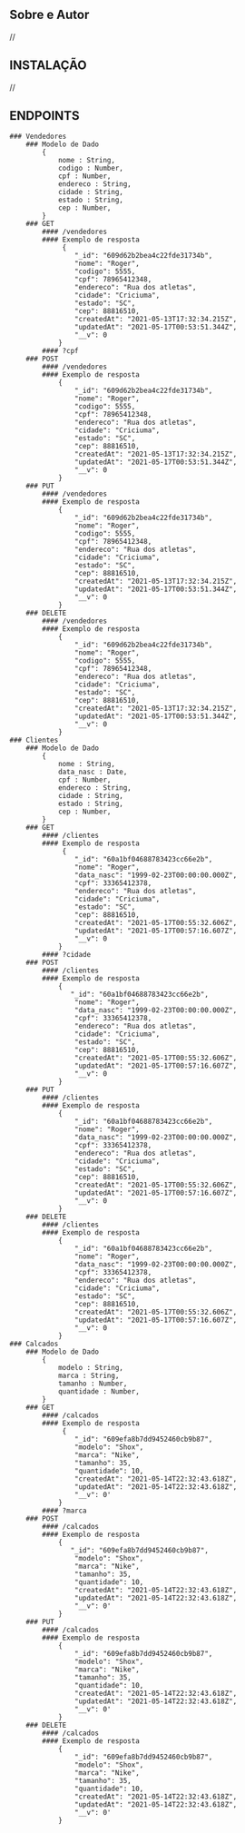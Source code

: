 ## Sobre e Autor
//

## INSTALAÇÃO
//

## ENDPOINTS
    ### Vendedores
        ### Modelo de Dado
            {
                nome : String,
                codigo : Number,
                cpf : Number,
                endereco : String,
                cidade : String,
                estado : String,
                cep : Number,
            }
        ### GET
            #### /vendedores
            #### Exemplo de resposta
                 {
                    "_id": "609d62b2bea4c22fde31734b",
                    "nome": "Roger",
                    "codigo": 5555,
                    "cpf": 78965412348,
                    "endereco": "Rua dos atletas",
                    "cidade": "Criciuma",
                    "estado": "SC",
                    "cep": 88816510,
                    "createdAt": "2021-05-13T17:32:34.215Z",
                    "updatedAt": "2021-05-17T00:53:51.344Z",
                    "__v": 0
                }
            #### ?cpf
        ### POST
            #### /vendedores
            #### Exemplo de resposta
                {
                    "_id": "609d62b2bea4c22fde31734b",
                    "nome": "Roger",
                    "codigo": 5555,
                    "cpf": 78965412348,
                    "endereco": "Rua dos atletas",
                    "cidade": "Criciuma",
                    "estado": "SC",
                    "cep": 88816510,
                    "createdAt": "2021-05-13T17:32:34.215Z",
                    "updatedAt": "2021-05-17T00:53:51.344Z",
                    "__v": 0
                }
        ### PUT
            #### /vendedores
            #### Exemplo de resposta
                {
                    "_id": "609d62b2bea4c22fde31734b",
                    "nome": "Roger",
                    "codigo": 5555,
                    "cpf": 78965412348,
                    "endereco": "Rua dos atletas",
                    "cidade": "Criciuma",
                    "estado": "SC",
                    "cep": 88816510,
                    "createdAt": "2021-05-13T17:32:34.215Z",
                    "updatedAt": "2021-05-17T00:53:51.344Z",
                    "__v": 0
                }
        ### DELETE
            #### /vendedores
            #### Exemplo de resposta
                {
                    "_id": "609d62b2bea4c22fde31734b",
                    "nome": "Roger",
                    "codigo": 5555,
                    "cpf": 78965412348,
                    "endereco": "Rua dos atletas",
                    "cidade": "Criciuma",
                    "estado": "SC",
                    "cep": 88816510,
                    "createdAt": "2021-05-13T17:32:34.215Z",
                    "updatedAt": "2021-05-17T00:53:51.344Z",
                    "__v": 0
                }
    ### Clientes
        ### Modelo de Dado
            {
                nome : String,
                data_nasc : Date,
                cpf : Number,    
                endereco : String,
                cidade : String,
                estado : String,
                cep : Number,
            }
        ### GET
            #### /clientes
            #### Exemplo de resposta
                 {
                    "_id": "60a1bf04688783423cc66e2b",
                    "nome": "Roger",
                    "data_nasc": "1999-02-23T00:00:00.000Z",
                    "cpf": 33365412378,
                    "endereco": "Rua dos atletas",
                    "cidade": "Criciuma",
                    "estado": "SC",
                    "cep": 88816510,
                    "createdAt": "2021-05-17T00:55:32.606Z",
                    "updatedAt": "2021-05-17T00:57:16.607Z",
                    "__v": 0
                }
            #### ?cidade
        ### POST
            #### /clientes
            #### Exemplo de resposta
                {
                   "_id": "60a1bf04688783423cc66e2b",
                    "nome": "Roger",
                    "data_nasc": "1999-02-23T00:00:00.000Z",
                    "cpf": 33365412378,
                    "endereco": "Rua dos atletas",
                    "cidade": "Criciuma",
                    "estado": "SC",
                    "cep": 88816510,
                    "createdAt": "2021-05-17T00:55:32.606Z",
                    "updatedAt": "2021-05-17T00:57:16.607Z",
                    "__v": 0
                }
        ### PUT
            #### /clientes
            #### Exemplo de resposta
                {
                    "_id": "60a1bf04688783423cc66e2b",
                    "nome": "Roger",
                    "data_nasc": "1999-02-23T00:00:00.000Z",
                    "cpf": 33365412378,
                    "endereco": "Rua dos atletas",
                    "cidade": "Criciuma",
                    "estado": "SC",
                    "cep": 88816510,
                    "createdAt": "2021-05-17T00:55:32.606Z",
                    "updatedAt": "2021-05-17T00:57:16.607Z",
                    "__v": 0
                }
        ### DELETE
            #### /clientes
            #### Exemplo de resposta
                {
                    "_id": "60a1bf04688783423cc66e2b",
                    "nome": "Roger",
                    "data_nasc": "1999-02-23T00:00:00.000Z",
                    "cpf": 33365412378,
                    "endereco": "Rua dos atletas",
                    "cidade": "Criciuma",
                    "estado": "SC",
                    "cep": 88816510,
                    "createdAt": "2021-05-17T00:55:32.606Z",
                    "updatedAt": "2021-05-17T00:57:16.607Z",
                    "__v": 0
                }
    ### Calcados
        ### Modelo de Dado
            {
                modelo : String,
                marca : String,
                tamanho : Number,
                quantidade : Number,
            }
        ### GET
            #### /calcados
            #### Exemplo de resposta
                 {
                    "_id": "609efa8b7dd9452460cb9b87",
                    "modelo": "Shox",
                    "marca": "Nike",
                    "tamanho": 35,
                    "quantidade": 10,
                    "createdAt": "2021-05-14T22:32:43.618Z",
                    "updatedAt": "2021-05-14T22:32:43.618Z",
                    "__v": 0'
                }
            #### ?marca
        ### POST
            #### /calcados
            #### Exemplo de resposta
                {
                   "_id": "609efa8b7dd9452460cb9b87",
                    "modelo": "Shox",
                    "marca": "Nike",
                    "tamanho": 35,
                    "quantidade": 10,
                    "createdAt": "2021-05-14T22:32:43.618Z",
                    "updatedAt": "2021-05-14T22:32:43.618Z",
                    "__v": 0'
                }
        ### PUT
            #### /calcados
            #### Exemplo de resposta
                {
                    "_id": "609efa8b7dd9452460cb9b87",
                    "modelo": "Shox",
                    "marca": "Nike",
                    "tamanho": 35,
                    "quantidade": 10,
                    "createdAt": "2021-05-14T22:32:43.618Z",
                    "updatedAt": "2021-05-14T22:32:43.618Z",
                    "__v": 0'
                }
        ### DELETE
            #### /calcados
            #### Exemplo de resposta
                {
                    "_id": "609efa8b7dd9452460cb9b87",
                    "modelo": "Shox",
                    "marca": "Nike",
                    "tamanho": 35,
                    "quantidade": 10,
                    "createdAt": "2021-05-14T22:32:43.618Z",
                    "updatedAt": "2021-05-14T22:32:43.618Z",
                    "__v": 0'
                }